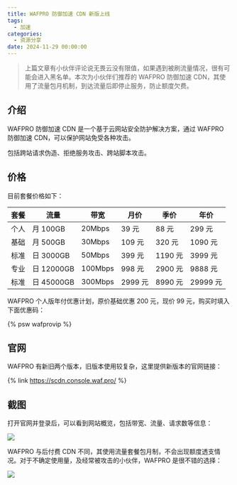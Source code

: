 ```yaml
---
title: WAFPRO 防御加速 CDN 新版上线
tags:
  - 加速
categories:
  - 资源分享
date: 2024-11-29 00:00:00
---
```


> 上篇文章有小伙伴评论说无畏云没有限值，如果遇到被刷流量情况，很有可能会进入黑名单。本次为小伙伴们推荐的 WAFPRO 防御加速 CDN，其使用了流量包月机制，到达流量后即停止服务，防止额度欠费。

<!-- more -->

## 介绍

WAFPRO 防御加速 CDN 是一个基于云网站安全防护解决方案，通过 WAFPRO 防御加速 CDN，可以保护网站免受各种攻击。

包括跨站请求伪造、拒绝服务攻击、跨站脚本攻击。

## 价格

目前套餐价格如下：

| 套餐 | 流量 | 带宽 | 月价 | 季价 | 年价 |
| - | - | - | - | - | - |
| 个人 | 月 100GB | 20Mbps | 39 元 | 88 元 | 299 元 |
| 基础 | 月 500GB | 30Mbps | 109 元 | 320 元 | 1090 元 |
| 标准 | 日 3000GB | 50Mbps | 399 元 | 1190 元 | 3999 元 |
| 专业 | 日 12000GB | 100Mbps | 998 元 | 2900 元 | 9888 元 |
| 标准 | 日 45000GB | 300Mbps | 2999 元 | 8990 元 | 29999 元 |

WAFPRO 个人版年付优惠计划，原价基础优惠 200 元，现价 99 元，购买时填入下面优惠码：

{% psw wafprovip %}

## 官网

WAFPRO 有新旧两个版本，旧版本使用较复杂，这里提供新版本的官网链接：

{% link https://scdn.console.waf.pro/ %}

## 截图

打开官网并登录后，可以看到网站概览，包括带宽、流量、请求数等信息：

![](https://cdn.dusays.com/2024/11/773-1.jpg)

WAFPRO 与后付费 CDN 不同，其使用流量套餐包月制，不会出现额度透支情况。对于不确定使用量，及经常被攻击的小伙伴，WAFPRO 是很不错的选择：

![](https://cdn.dusays.com/2024/11/773-2.jpg)